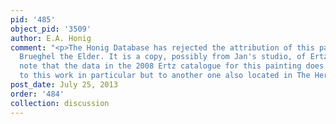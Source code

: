 ```yaml
---
pid: '485'
object_pid: '3509'
author: E.A. Honig
comment: "<p>The Honig Database has rejected the attribution of this painting to Jan
  Brueghel the Elder. It is a copy, possibly from Jan's studio, of Ertz #54. </p><p>Please
  note that the data in the 2008 Ertz catalogue for this painting does not correspond
  to this work in particular but to another one also located in The Hermitage.</p>"
post_date: July 25, 2013
order: '484'
collection: discussion
---
```

